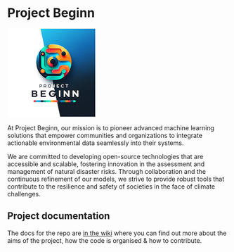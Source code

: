 # Project Beginn
![logo for Project Beginn](static/img/logo3.png)

At Project Beginn, our mission is to pioneer advanced machine learning solutions that empower communities and organizations to integrate actionable environmental data seamlessly into their systems.  

We are committed to developing open-source technologies that are accessible and scalable, fostering innovation in the assessment and management of natural disaster risks. Through collaboration and the continuous refinement of our models, we strive to provide robust tools that contribute to the resilience and safety of societies in the face of climate challenges.  

## Project documentation
The docs for the repo are [in the wiki](https://github.com/similie/fastapi-ml-wrapper/wiki) where you can find out more about the aims of the project, how the code is organised & how to contribute.

